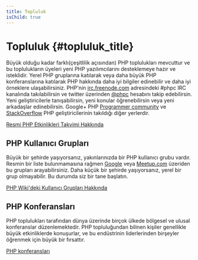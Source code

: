 ```yaml
---
title: Topluluk
isChild: true
---
```


# Topluluk {#topluluk_title}

Büyük olduğu kadar farklı(çeşitlilik açısından) PHP toplulukları mevcuttur ve bu toplulukların üyeleri yeni PHP yazılımcılarını desteklemeye hazır ve isteklidir. Yerel PHP gruplarına katılarak veya daha büyük PHP konferanslarına katılarak PHP hakkında daha iyi bilgiler edinebilir ve daha iyi örneklere ulaşabilirsiniz. PHP'nin [irc.freenode.com][php-irc] adresindeki #phpc IRC kanalında takılabilirsin ve twitter üzerinden [@phpc][phpc-twitter] hesabını takip edebilirsin. Yeni geliştiricilerle tanışabilirsin, yeni konular öğrenebilirsin veya yeni arkadaşlar edinebilirsin. Google+ PHP [Programmer community][php-programmers-gplus] ve [StackOverflow][php-so] PHP geliştiricilerinin takıldığı diğer yerlerdir.

[Resmi PHP Etkinlikleri Takvimi Hakkında][php-calendar]

## PHP Kullanıcı Grupları

Büyük bir şehirde yaşıyorsanız, yakınlarınızda bir PHP kullanıcı grubu vardır. Resmin bir liste bulunmamasına rağmen [Google][google] veya [Meetup.com][meetup] üzeriden bu grupları arayabilirsiniz. Daha küçük bir şehirde yaşıyorsanız, yerel bir grup olmayabilir. Bu durumda siz bir tane başlatın. 

[PHP Wiki'deki Kullanıcı Grupları Hakkında][php-wiki]

## PHP Konferansları

PHP toplulukları tarafından dünya üzerinde birçok ülkede bölgesel ve ulusal konferanslar düzenlemektedir. PHP topluluğundan bilinen kişiler genellikle büyük etkinliklerde konuşurlar, ve bu endüstrinin liderlerinden birşeyler öğrenmek için büyük bir fırsattır.

[PHP konferansları][php-conf]

[php-calendar]: http://www.php.net/cal.php
[google]: https://www.google.com/search?q=php+user+group+near+me
[meetup]: http://www.meetup.com/find/
[php-wiki]: https://wiki.php.net/usergroups
[php-conf]: http://php.net/conferences/index.php
[phpc-twitter]: https://twitter.com/phpc
[php-programmers-gplus]: https://plus.google.com/u/0/communities/104245651975268426012
[php-irc]: http://webchat.freenode.net/
[php-so]: http://stackoverflow.com/questions/tagged/php 
